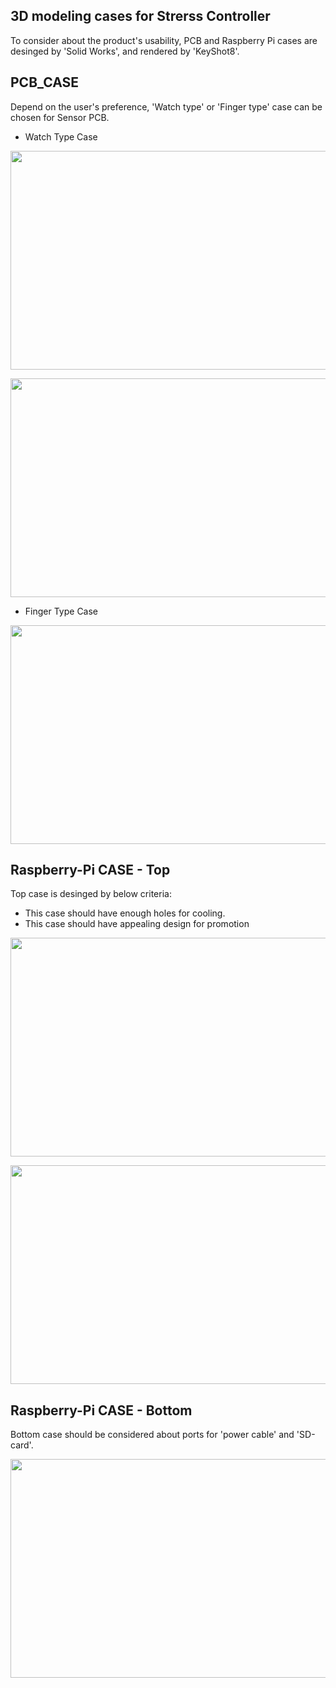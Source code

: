 ## 3D modeling cases for Strerss Controller 
To consider about the product's usability, PCB and Raspberry Pi cases are desinged by 'Solid Works', and rendered by 'KeyShot8'.  

## PCB_CASE
Depend on the user's preference, 'Watch type' or 'Finger type' case can be chosen for Sensor PCB. 

* Watch Type Case
<p align="center">
  <img width="550" height="350" src="https://user-images.githubusercontent.com/46483800/55895728-a7dc8a00-5bb4-11e9-8c7a-00e66722c811.jpg">
</p>
<p align="center">
  <img width="550" height="350" src="https://user-images.githubusercontent.com/46483800/55895766-bf1b7780-5bb4-11e9-964c-f8e99a3db45c.jpg">
</p>

* Finger Type Case
<p align="center">
  <img width="550" height="350" src="https://user-images.githubusercontent.com/46483800/55895790-ce022a00-5bb4-11e9-8561-b6dce0f9629d.JPG">
</p>

## Raspberry-Pi CASE - Top 
Top case is desinged by below criteria: 
* This case should have enough holes for cooling.  
* This case should have appealing design for promotion 

<p align="center">
  <img width="550" height="350" src="https://user-images.githubusercontent.com/46483800/55817336-376a3600-5aec-11e9-937a-18403e048f51.jpg">
</p>
<p align="center">
  <img width="550" height="350" src="https://user-images.githubusercontent.com/46483800/55817509-a051ae00-5aec-11e9-877a-faa0a9bede44.jpg">
</p>

## Raspberry-Pi CASE - Bottom 
Bottom case should be considered about ports for 'power cable' and 'SD-card'. 

<p align="center">
  <img width="550" height="350" src="https://user-images.githubusercontent.com/46483800/55818061-abf1a480-5aed-11e9-901e-2b604d601f38.JPG">
</p>
